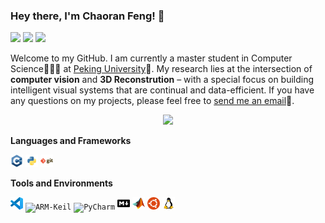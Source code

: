 ### Hey there, I'm Chaoran Feng! 👋
[![](https://img.shields.io/badge/Homepage-blue?style=for-the-badge&logo=edge&logoColor=white)](https://www.falcary.com/)
[![](https://img.shields.io/badge/Google%20Scholar-%234285F4.svg?style=for-the-badge&logo=google-scholar&logoColor=white)](https://scholar.google.com/citations?user=Thyo5v4AAAAJ&hl=en)
[![](https://img.shields.io/github/stars/SuperFCR?style=for-the-badge&logo=github&label=Github%20Stars&labelColor=gray&color=black)](https://github.com/SuperFCR)


Welcome to my GitHub. I am currently a master student in Computer Science👨🏼‍💻 at [Peking University](https://www.pku.edu.cn/)🚀. My research lies at the intersection of **computer vision** and **3D Reconstrution** – with a special focus on building intelligent visual systems that are continual and data-efficient. If you have any questions on my projects, please feel free to [send me an email](mailto:falcary@outlook.com)📧.

<div align="center">
<span>  </span>
<img height="150px" src="https://github-readme-stats.vercel.app/api?username=SuperFCR&title_color=333&text_color=777" />
<!-- <span> </span><img height="150px" src="https://github-readme-stats.vercel.app/api/top-langs/?username=SuperFCR&layout=compact&langs_count=8&title_color=333&text_color=777"/> -->
<span>  </span>
</div>

**Languages and Frameworks**

<code><img height="20" src="https://raw.githubusercontent.com/github/explore/80688e429a7d4ef2fca1e82350fe8e3517d3494d/topics/cpp/cpp.png" alt="C++" title="C++"></code>
<code><img height="20" src="https://raw.githubusercontent.com/github/explore/80688e429a7d4ef2fca1e82350fe8e3517d3494d/topics/python/python.png" alt="Python" title="Python"></code>
<code><img height="20" src="https://raw.githubusercontent.com/github/explore/80688e429a7d4ef2fca1e82350fe8e3517d3494d/topics/git/git.png" alt="Git" title="Git"></code>

**Tools and Environments**

<code><img height="20" src="https://raw.githubusercontent.com/github/explore/80688e429a7d4ef2fca1e82350fe8e3517d3494d/topics/visual-studio-code/visual-studio-code.png" alt="VSCode" title="VSCode"></code>
<code><img height="20" src="https://user-images.githubusercontent.com/29084184/128668555-59d96329-2e64-4370-bfdc-89bf7a12aea8.png" alt="ARM-Keil" title="ARM-Keil"></code>
<code><img height="20" src="https://images.nowcoder.com/images/20180629/0_1530258305740_67F7BB46DE9FC78164CA628F2CE05C37" alt="PyCharm" title="PyCharm"></code>
<code><img height="20" src="https://raw.githubusercontent.com/github/explore/80688e429a7d4ef2fca1e82350fe8e3517d3494d/topics/markdown/markdown.png" alt="Markdown" title="MarkDown"></code>
<code><img height="20" src="https://raw.githubusercontent.com/github/explore/80688e429a7d4ef2fca1e82350fe8e3517d3494d/topics/matlab/matlab.png" alt="Matlab" title="Matlab"></code>
<code><img height="20" src="https://raw.githubusercontent.com/github/explore/80688e429a7d4ef2fca1e82350fe8e3517d3494d/topics/ubuntu/ubuntu.png" alt="Ubuntu" title="Ubuntu"></code>
<code><img height="20" src="https://raw.githubusercontent.com/github/explore/80688e429a7d4ef2fca1e82350fe8e3517d3494d/topics/linux/linux.png" alt="Linux" title="Linux"></code>
    
<br>
